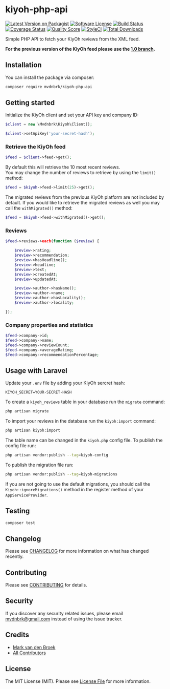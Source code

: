 # kiyoh-php-api

[![Latest Version on Packagist][ico-version]][link-packagist]
[![Software License][ico-license]](LICENSE.md)
[![Build Status][ico-travis]][link-travis]
[![Coverage Status][ico-scrutinizer]][link-scrutinizer]
[![Quality Score][ico-code-quality]][link-code-quality]
[![StyleCI][ico-style-ci]][link-style-ci]
[![Total Downloads][ico-downloads]][link-downloads]

Simple PHP API to fetch your KiyOh reviews from the XML feed.

**For the previous version of the KiyOh feed please use the [1.0 branch](https://github.com/mvdnbrk/kiyoh-php-api/tree/1.0).**

## Installation

You can install the package via composer:

```bash
composer require mvdnbrk/kiyoh-php-api
```

## Getting started

Initialize the KiyOh client and set your API key and company ID:

``` php
$client = new \Mvdnbrk\Kiyoh\Client();

$client->setApiKey('your-secret-hash');
```

### Retrieve the KiyOh feed

```php
$feed = $client->feed->get();
```

By default this will retrieve the 10 most recent reviews.  
You may change the number of reviews to retrieve by using the `limit()` method:

```php
$feed = $kiyoh->feed->limit(25)->get();
```

The migrated reviews from the previous KiyOh platform are not included by default.
If you would like to retrieve the migrated reviews as well you may call the `withMigrated()` method:

```php
$feed = $kiyoh->feed->withMigrated()->get();
```

### Reviews

```php
$feed->reviews->each(function ($review) {

    $review->rating;
    $review->recommendation;
    $review->hasHeadline();
    $review->headline;
    $review->text;
    $review->createdAt;
    $review->updatedAt;

    $review->author->hasName();
    $review->author->name;
    $review->author->hasLocality();
    $review->author->locality;

});
```

### Company properties and statistics
```php
$feed->company->id;
$feed->company->name;
$feed->company->reviewCount;
$feed->company->averageRating;
$feed->company->recommendationPercentage;
```

## Usage with Laravel

Update your `.env` file by adding your KiyOh sercret hash:

```
KIYOH_SECRET=YOUR-SECRET-HASH
```

To create a `kiyoh_reviews` table in your database run the `migrate` command:

```bash
php artisan migrate
```

To import your reviews in the database run the `kiyoh:import` command:

```bash
php artisan kiyoh:import
```

The table name can be changed in the `kiyoh.php` config file.
To publish the config file run:

```bash
php artisan vendor:publish --tag=kiyoh-config
```

To publish the migration file run:

```bash
php artisan vendor:publish --tag=kiyoh-migrations
```

If you are not going to use the default migrations, you should call the `Kiyoh::ignoreMigrations()` method in the register method of your `AppServiceProvider`. 

## Testing

``` bash
composer test
```
## Changelog

Please see [CHANGELOG](CHANGELOG.md) for more information on what has changed recently.

## Contributing

Please see [CONTRIBUTING](CONTRIBUTING.md) for details.

## Security

If you discover any security related issues, please email mvdnbrk@gmail.com instead of using the issue tracker.

## Credits

- [Mark van den Broek](https://github.com/mvdnbrk)
- [All Contributors](../../contributors)

## License

The MIT License (MIT). Please see [License File](LICENSE.md) for more information.

[ico-version]: https://img.shields.io/packagist/v/mvdnbrk/kiyoh-php-api.svg?style=flat-square
[ico-license]: https://img.shields.io/badge/license-MIT-brightgreen.svg?style=flat-square
[ico-travis]: https://img.shields.io/travis/mvdnbrk/kiyoh-php-api/master.svg?style=flat-square
[ico-scrutinizer]: https://img.shields.io/scrutinizer/coverage/g/mvdnbrk/kiyoh-php-api.svg?style=flat-square
[ico-code-quality]: https://img.shields.io/scrutinizer/g/mvdnbrk/kiyoh-php-api.svg?style=flat-square
[ico-downloads]: https://img.shields.io/packagist/dt/mvdnbrk/kiyoh-php-api.svg?style=flat-square
[ico-style-ci]: https://styleci.io/repos/72292364/shield?branch=master

[link-packagist]: https://packagist.org/packages/mvdnbrk/kiyoh-php-api
[link-travis]: https://travis-ci.org/mvdnbrk/kiyoh-php-api
[link-scrutinizer]: https://scrutinizer-ci.com/g/mvdnbrk/kiyoh-php-api/code-structure
[link-code-quality]: https://scrutinizer-ci.com/g/mvdnbrk/kiyoh-php-api
[link-downloads]: https://packagist.org/packages/mvdnbrk/kiyoh-php-api
[link-author]: https://github.com/mvdnbrk
[link-contributors]: ../../contributors
[link-style-ci]: https://styleci.io/repos/168866337
